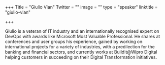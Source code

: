+++
Title = "Giulio Vian"
Twitter = ""
image = ""
type = "speaker"
linktitle = "giulio-vian"

+++

Giulio is a veteran of IT industry and an internationally recognised expert on DevOps with awards like Microsoft Most Valuable Professional. He shares at conferences and user groups his experience, gained by working on international projects for a variety of industries, with a predilection for the banking and financial sectors, and currently works at BuildIt@Wipro Digital helping customers in succeeding on their Digital Transformation initiatives.
